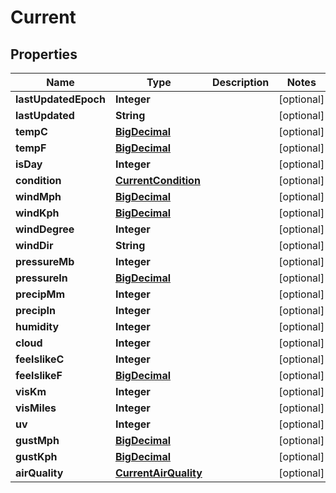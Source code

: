 # Current

## Properties
Name | Type | Description | Notes
------------ | ------------- | ------------- | -------------
**lastUpdatedEpoch** | **Integer** |  |  [optional]
**lastUpdated** | **String** |  |  [optional]
**tempC** | [**BigDecimal**](BigDecimal.md) |  |  [optional]
**tempF** | [**BigDecimal**](BigDecimal.md) |  |  [optional]
**isDay** | **Integer** |  |  [optional]
**condition** | [**CurrentCondition**](CurrentCondition.md) |  |  [optional]
**windMph** | [**BigDecimal**](BigDecimal.md) |  |  [optional]
**windKph** | [**BigDecimal**](BigDecimal.md) |  |  [optional]
**windDegree** | **Integer** |  |  [optional]
**windDir** | **String** |  |  [optional]
**pressureMb** | **Integer** |  |  [optional]
**pressureIn** | [**BigDecimal**](BigDecimal.md) |  |  [optional]
**precipMm** | **Integer** |  |  [optional]
**precipIn** | **Integer** |  |  [optional]
**humidity** | **Integer** |  |  [optional]
**cloud** | **Integer** |  |  [optional]
**feelslikeC** | **Integer** |  |  [optional]
**feelslikeF** | [**BigDecimal**](BigDecimal.md) |  |  [optional]
**visKm** | **Integer** |  |  [optional]
**visMiles** | **Integer** |  |  [optional]
**uv** | **Integer** |  |  [optional]
**gustMph** | [**BigDecimal**](BigDecimal.md) |  |  [optional]
**gustKph** | [**BigDecimal**](BigDecimal.md) |  |  [optional]
**airQuality** | [**CurrentAirQuality**](CurrentAirQuality.md) |  |  [optional]
